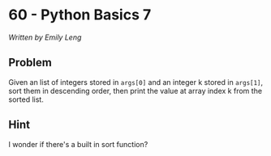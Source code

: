 # 60 - Python Basics 7

*Written by Emily Leng*

## Problem

Given an list of integers stored in `args[0]` and an integer k stored in `args[1]`, sort them in descending order, then print the value at array index k from the sorted list.

## Hint

I wonder if there's a built in sort function?